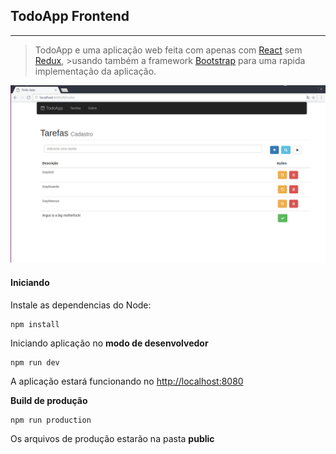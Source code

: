 ## TodoApp Frontend
---

> TodoApp e uma aplicação web feita com apenas com [React](https://facebook.github.io/react/) sem [Redux](http://redux.js.org/), >usando também a framework [Bootstrap](http://getbootstrap.com/getting-started/) para uma rapida implementação da aplicação.

![alt text](https://github.com/augusto-santos/exerciceReact/blob/master/documenta%C3%A7%C3%A3o/img/TodoApp.jpg "TodoApp")

#### Iniciando
  Instale as dependencias do Node:
```
npm install
```
  Iniciando aplicação no **modo de desenvolvedor**
```
npm run dev
```
  A aplicação estará funcionando no [http://localhost:8080](http://localhost:8080)

  **Build de produção**
```
npm run production
```
  Os arquivos de produção estarão na pasta __public__
